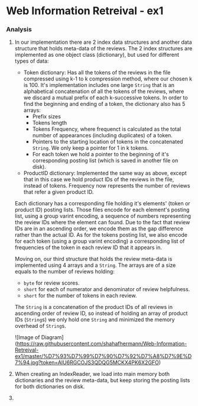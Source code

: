 # Web Information Retreival - ex1

### Analysis

1. In our implementation there are 2 index data structures and another data structure that holds meta-data of the reviews.
The 2 index structures are implemented as one object class (dictionary), but used for different types of data:
    - Token dictionary: Has all the tokens of the reviews in the file compressed using k-1 to k compression method, where our chosen k is 100.
It's implementation includes one large `String` that is an alphabetical concatenation of all the tokens of the reviews, where we discard a mutual prefix of each k-successive tokens.
In order to find the beginning and ending of a token, the dictionary also has 5 arrays:
        - Prefix sizes
        - Tokens length
        - Tokens Frequency, where frequenct is calculated as the total number of appearances (including duplicates) of a token.
        - Pointers to the starting location of tokens in the concatenated `String`. We only keep a pointer for 1 in k tokens.
        - For each token we hold a pointer to the beginning of it's corresponding posting list (which is saved in another file on disk).
    - ProductID dictionary: Implemented the same way as above, except that in this case we hold product IDs of the reviews in the file, instead of tokens.
Frequency now represents the number of reviews that refer a given product ID.

    Each dictionary has a corresponding file holding it's elements' (token or product ID) posting lists.
    Those files encode for each element's posting list, using a group varint encoding, a sequence of numbers representing the review IDs where the element can found. 
    Due to the fact that review IDs are in an ascending order, we encode them as the gap difference rather than the actual ID.
    As for the tokens posting list, we also encode for each token (using a group varint encoding) a corresponding list of frequencies of the token in each review ID that it appears in.
    
    Moving on, our third structure that holds the review meta-data is implemented using 4 arrays and a `String`.
    The arrays are of a size equals to the number of reviews holding:
    - `byte` for review scores.
    - `short` for each of numerator and denominator of review helpfulness.
    - `short` for the number of tokens in each review.
    
    The `String` is a concatenation of the product IDs of all reviews in ascending order of review ID, so instead of holding an array of product IDs (`String`s) we only hold one `String` and minimized the memory overhead of `String`s.
    
    ![Image of Diagram]
    (https://raw.githubusercontent.com/shahafhermann/Web-Information-Retreival-ex1/master/%D7%93%D7%99%D7%90%D7%92%D7%A8%D7%9E%D7%94.jpg?token=AIU6RGCOJS3QDQG5MCKX4PK6X2GFO)

2. When creating an IndexReader, we load into main memory both dictionaries and the review meta-data, but keep storing the posting lists for both dictionaries on disk.

3.  